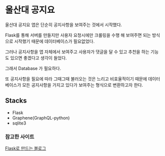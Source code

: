울산대 공지요
================================

울산대 공지요 앱은 단순히 공지사항을 보여주는 것에서 시작했다.

Flask를 통해 서버를 만들지만 사용자 요청시에만 크롤링을 수행 해 보여주면 되는 방식으로 시작했기 때문에 데이터베이스가 필요없었다.

그러나 공지사항을 앱 자체에서 보여주고 사용자가 댓글을 달 수 있고 추천을 하는 기능도 있으면 좋겠다고 생각이 들었다.

그래서 Database 가 필요하다.

또 공지사항을 필요에 따라 그때그때 불러오는 것은 느리고 비효율적이기 때문에 데이터베이스가 모든 공지사항을 가지고 있다가 보여주는 형식으로 변환하고자 한다.

## Stacks
- Flask
- Graphene(GraphQL-python)
- sqlite3

### 참고한 사이트

[Flask로 만드는 블로그](https://opentutorials.org/module/3669/22070)
